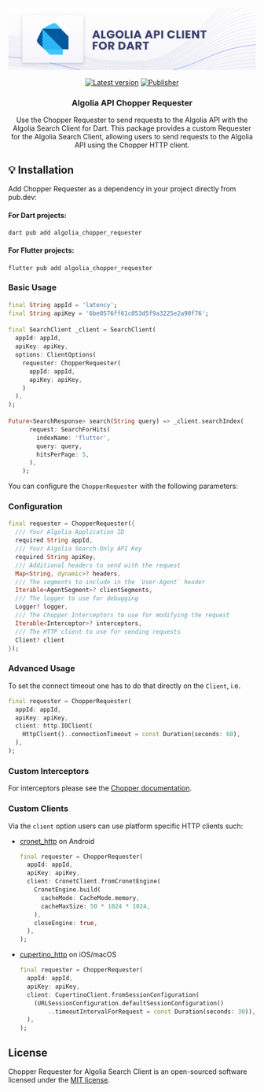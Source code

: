 <!-- centered logo -->
<p align="center">
  <a href="https://www.algolia.com">
    <img alt="Algolia for Dart" src="https://raw.githubusercontent.com/algolia/algoliasearch-client-common/master/banners/dart.png" >
  </a>
</p>

<!-- centered badges -->
<p align="center">
  <a href="https://pub.dartlang.org/packages/algolia_chopper_client"><img src="https://img.shields.io/pub/v/algolia_chopper_client.svg" alt="Latest version"></a>
  <a href="https://pub.dev/packages/algolia_chopper_client/publisher"><img src="https://img.shields.io/pub/publisher/algolia_chopper_client.svg" alt="Publisher"></a>
</p>

<h3 align="center">
  <strong>Algolia API Chopper Requester</strong>
</h3>

<p align="center">
  Use the Chopper Requester to send requests to the Algolia API with the Algolia Search Client for Dart. This package provides a custom Requester for the Algolia Search Client, allowing users to send requests to the Algolia API using the Chopper HTTP client.
</p>

## 💡 Installation

Add Chopper Requester as a dependency in your project directly from pub.dev:

#### For Dart projects:

```shell
dart pub add algolia_chopper_requester
```

#### For Flutter projects:

```shell
flutter pub add algolia_chopper_requester
```

### Basic Usage

```dart
final String appId = 'latency';
final String apiKey = '6be0576ff61c053d5f9a3225e2a90f76';

final SearchClient _client = SearchClient(
  appId: appId,
  apiKey: apiKey,
  options: ClientOptions(
    requester: ChopperRequester(
      appId: appId,
      apiKey: apiKey,
    )
  ),
);

Future<SearchResponse> search(String query) => _client.searchIndex(
      request: SearchForHits(
        indexName: 'flutter',
        query: query,
        hitsPerPage: 5,
      ),
    );
```

You can configure the `ChopperRequester` with the following parameters:

### Configuration

```dart
final requester = ChopperRequester({
  /// Your Algolia Application ID
  required String appId,
  /// Your Algolia Search-Only API Key
  required String apiKey,
  /// Additional headers to send with the request
  Map<String, dynamic>? headers,
  /// The segments to include in the `User-Agent` header
  Iterable<AgentSegment>? clientSegments,
  /// The logger to use for debugging
  Logger? logger,
  /// The Chopper Interceptors to use for modifying the request
  Iterable<Interceptor>? interceptors,
  /// The HTTP client to use for sending requests
  Client? client
});
```

### Advanced Usage

To set the connect timeout one has to do that directly on the `Client`, i.e.

```dart
final requester = ChopperRequester(
  appId: appId,
  apiKey: apiKey,
  client: http.IOClient(
    HttpClient()..connectionTimeout = const Duration(seconds: 60),
  ),
);
```

### Custom Interceptors

For interceptors please see the [Chopper documentation](https://hadrien-lejard.gitbook.io/chopper/interceptors).

### Custom Clients

Via the `client` option users can use platform specific HTTP clients such:
- [cronet_http](https://pub.dev/packages/cronet_http) on Android
  ```dart
  final requester = ChopperRequester(
    appId: appId,
    apiKey: apiKey,
    client: CronetClient.fromCronetEngine(
      CronetEngine.build(
        cacheMode: CacheMode.memory,
        cacheMaxSize: 50 * 1024 * 1024,
      ),
      closeEngine: true,
    ),
  );
  ```
- [cupertino_http](https://pub.dev/packages/cupertino_http) on iOS/macOS
  ```dart
  final requester = ChopperRequester(
    appId: appId,
    apiKey: apiKey,
    client: CupertinoClient.fromSessionConfiguration(
      (URLSessionConfiguration.defaultSessionConfiguration()
          ..timeoutIntervalForRequest = const Duration(seconds: 30)),
    ),
  );
  ```

## License

Chopper Requester for Algolia Search Client is an open-sourced software licensed under the [MIT license](LICENSE).
